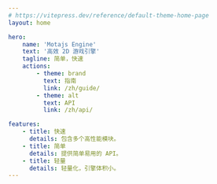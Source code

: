 ```yaml
---
# https://vitepress.dev/reference/default-theme-home-page
layout: home

hero:
    name: 'Motajs Engine'
    text: '高效 2D 游戏引擎'
    tagline: 简单，快速
    actions:
        - theme: brand
          text: 指南
          link: /zh/guide/
        - theme: alt
          text: API
          link: /zh/api/

features:
    - title: 快速
      details: 包含多个高性能模块。
    - title: 简单
      details: 提供简单易用的 API。
    - title: 轻量
      details: 轻量化，引擎体积小。
---
```

